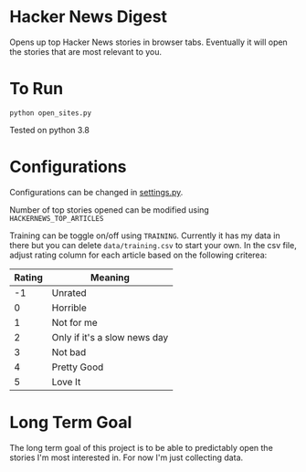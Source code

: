 # Hacker News Digest

Opens up top Hacker News stories in browser tabs. Eventually it will open the stories that are most relevant to you.

# To Run

```
python open_sites.py
```
Tested on python 3.8

# Configurations

Configurations can be changed in [settings.py](settings.py).

Number of top stories opened can be modified using `HACKERNEWS_TOP_ARTICLES`

Training can be toggle on/off using `TRAINING`. Currently it has my data in there but you can delete `data/training.csv` to start your own. In the csv file, adjust rating column for each article based on the following criterea:

| Rating | Meaning                      |
|--------|------------------------------|
| -1     | Unrated                      |
| 0      | Horrible                     |
| 1      | Not for me                   |
| 2      | Only if it's a slow news day |
| 3      | Not bad                      |
| 4      | Pretty Good                  |
| 5      | Love It                      |

# Long Term Goal

The long term goal of this project is to be able to predictably open the stories I'm most interested in. For now I'm just collecting data.